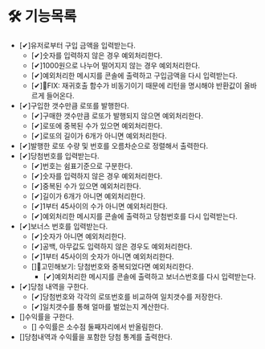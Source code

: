 # 🛠 기능목록

- [✔]유저로부터 구입 금액을 입력받는다.
  - [✔]숫자를 입력하지 않은 경우 예외처리한다.
  - [✔]1000원으로 나누어 떨어지지 않는 경우 예외처리한다.
  - [✔]예외처리한 메시지를 콘솔에 출력하고 구입금액을 다시 입력받는다.
  - [✔]🐛FIX: 재귀호출 함수가 비동기이기 때문에 리턴을 명시해야 반환값이 올바르게 들어온다.
- [✔]구입한 갯수만큼 로또를 발행한다.
  - [✔]구매한 갯수만큼 로또가 발행되지 않으면 예외처리한다.
  - [✔]로또에 중복된 수가 있으면 예외처리한다.
  - [✔]로또의 길이가 6개가 아니면 예외처리한다.
- [✔]발행한 로또 수량 및 번호를 오름차순으로 정렬해서 출력한다.
- [✔]당첨번호를 입력받는다.
  - [✔]번호는 쉼표기준으로 구분한다.
  - [✔]숫자를 입력하지 않은 경우 예외처리한다.
  - [✔]중복된 수가 있으면 예외처리한다.
  - [✔]길이가 6개가 아니면 예외처리한다.
  - [✔]1부터 45사이의 수가 아니면 예외처리한다.
  - [✔]예외처리한 메시지를 콘솔에 출력하고 당첨번호를 다시 입력받는다.
- [✔]보너스 번호를 입력받는다.
  - [✔]숫자가 아니면 예외처리한다.
  - [✔]공백, 아무값도 입력하지 않은 경우도 예외처리한다.
  - [✔]1부터 45사이의 숫자가 아니면 예외처리한다.
  - []🤔고민해보기: 당첨번호와 중복되었다면 예외처리한다.
    - [✔]예외처리한 메시지를 콘솔에 출력하고 보너스번호를 다시 입력받는다.
- [✔]당첨 내역을 구한다.
  - [✔]당첨번호와 각각의 로또번호를 비교하여 일치갯수를 저장한다.
  - [✔]일치갯수를 통해 얼마를 벌었는지 계산한다.
- []수익률을 구한다.
  - [] 수익률은 소수점 둘째자리에서 반올림한다.
- []당첨내역과 수익률을 포함한 당첨 통계를 출력한다.
